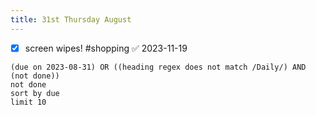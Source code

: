 ```yaml
---
title: 31st Thursday August
---
```

- [x] screen wipes! #shopping ✅ 2023-11-19
```tasks
(due on 2023-08-31) OR ((heading regex does not match /Daily/) AND (not done))
not done
sort by due
limit 10
```
